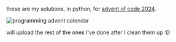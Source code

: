 these are my solutions, in python, for [advent of code 2024](https://adventofcode.com/2024).

![programming advent calendar](https://raw.githubusercontent.com/AashvikTyagi/writing/main/aoc24/assets/calendar.avif)

will upload the rest of the ones I've done after I clean them up :D
